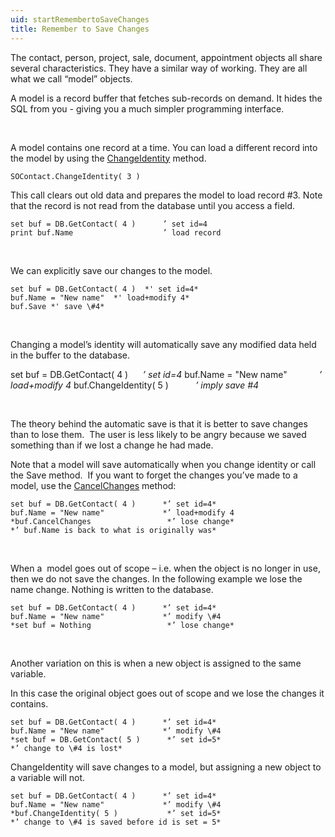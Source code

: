 ```yaml
---
uid: startRemembertoSaveChanges
title: Remember to Save Changes
---
```


The contact, person, project, sale, document, appointment objects all share several characteristics. They have a similar way of working. They are all what we call “model” objects.

A model is a record buffer that fetches sub-records on demand. It hides the SQL from you - giving you a much simpler programming interface.

 

A model contains one record at a time. You can load a different record into the model by using the [ChangeIdentity](SUPEROFFICEDBLib~SOContact~ChangeIdentity.md) method.

```
SOContact.ChangeIdentity( 3 )
```

This call clears out old data and prepares the model to load record \#3. Note that the record is not read from the database until you access a field.

```
set buf = DB.GetContact( 4 )      ’ set id=4
print buf.Name                    ’ load record
```

 

We can explicitly save our changes to the model.

```
set buf = DB.GetContact( 4 )  *' set id=4*
buf.Name = "New name"  *' load+modify 4*
buf.Save *' save \#4*
```

 

Changing a model’s identity will automatically save any modified data held in the buffer to the database.

set buf = DB.GetContact( 4 )      *’ set id=4*
buf.Name = "New name"             *’ load+modify 4*
buf.ChangeIdentity( 5 )           *’ imply save \#4*

 

The theory behind the automatic save is that it is better to save changes than to lose them.  The user is less likely to be angry because we saved something than if we lost a change he had made.

Note that a model will save automatically when you change identity or call the Save method.  If you want to forget the changes you’ve made to a model, use the [CancelChanges](SUPEROFFICEDBLib~SOContact~CancelChanges.md) method:

```
set buf = DB.GetContact( 4 )      *’ set id=4*
buf.Name = "New name"             *’ load+modify 4
*buf.CancelChanges                 *’ lose change*
*’ buf.Name is back to what is originally was*
```

 

When a  model goes out of scope – i.e. when the object is no longer in use, then we do not save the changes. In the following example we lose the name change. Nothing is written to the database.

```
set buf = DB.GetContact( 4 )      *’ set id=4*
buf.Name = "New name"             *’ modify \#4
*set buf = Nothing                 *’ lose change*
```

 

Another variation on this is when a new object is assigned to the same variable.

In this case the original object goes out of scope and we lose the changes it contains.

```
set buf = DB.GetContact( 4 )      *’ set id=4*
buf.Name = "New name"             *’ modify \#4
*set buf = DB.GetContact( 5 )      *’ set id=5*
*’ change to \#4 is lost*
```

ChangeIdentity will save changes to a model, but assigning a new object to a variable will not.

```
set buf = DB.GetContact( 4 )      *’ set id=4*
buf.Name = "New name"             *’ modify \#4
*buf.ChangeIdentity( 5 )           *’ set id=5*
*’ change to \#4 is saved before id is set = 5*
```
